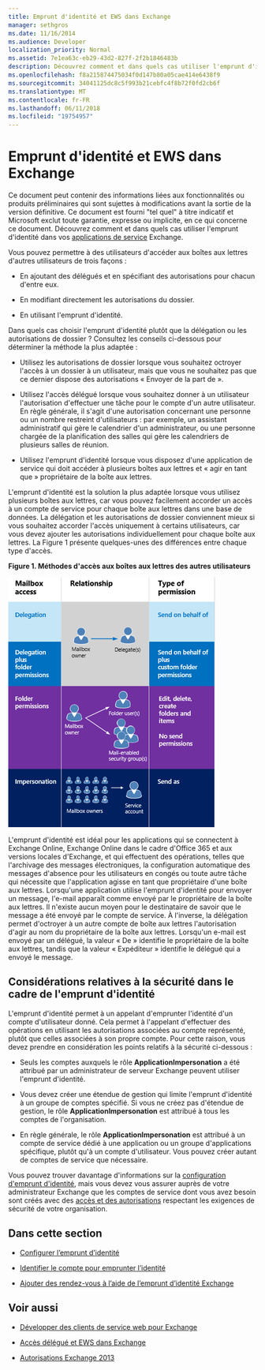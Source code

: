 ```yaml
---
title: Emprunt d'identité et EWS dans Exchange
manager: sethgros
ms.date: 11/16/2014
ms.audience: Developer
localization_priority: Normal
ms.assetid: 7e1ea63c-eb29-43d2-827f-2f2b1846483b
description: Découvrez comment et dans quels cas utiliser l'emprunt d'identité dans vos applications de service Exchange.
ms.openlocfilehash: f8a215874475034f0d147b80a05cae414e6438f9
ms.sourcegitcommit: 34041125dc8c5f993b21cebfc4f8b72f0fd2cb6f
ms.translationtype: MT
ms.contentlocale: fr-FR
ms.lasthandoff: 06/11/2018
ms.locfileid: "19754957"
---
```

# <a name="impersonation-and-ews-in-exchange"></a>Emprunt d'identité et EWS dans Exchange

Ce document peut contenir des informations liées aux fonctionnalités ou produits préliminaires qui sont sujettes à modifications avant la sortie de la version définitive. Ce document est fourni "tel quel" à titre indicatif et Microsoft exclut toute garantie, expresse ou implicite, en ce qui concerne ce document. Découvrez comment et dans quels cas utiliser l'emprunt d'identité dans vos [applications de service](ews-application-types.md) Exchange.
  
Vous pouvez permettre à des utilisateurs d'accéder aux boîtes aux lettres d'autres utilisateurs de trois façons :
  
- En ajoutant des délégués et en spécifiant des autorisations pour chacun d'entre eux.
    
- En modifiant directement les autorisations du dossier.
    
- En utilisant l'emprunt d'identité.
    
Dans quels cas choisir l'emprunt d'identité plutôt que la délégation ou les autorisations de dossier ? Consultez les conseils ci-dessous pour déterminer la méthode la plus adaptée :
  
- Utilisez les autorisations de dossier lorsque vous souhaitez octroyer l'accès à un dossier à un utilisateur, mais que vous ne souhaitez pas que ce dernier dispose des autorisations « Envoyer de la part de ». 
    
- Utilisez l'accès délégué lorsque vous souhaitez donner à un utilisateur l'autorisation d'effectuer une tâche pour le compte d'un autre utilisateur. En règle générale, il s'agit d'une autorisation concernant une personne ou un nombre restreint d'utilisateurs : par exemple, un assistant administratif qui gère le calendrier d'un administrateur, ou une personne chargée de la planification des salles qui gère les calendriers de plusieurs salles de réunion.
    
- Utilisez l'emprunt d'identité lorsque vous disposez d'une application de service qui doit accéder à plusieurs boîtes aux lettres et « agir en tant que » propriétaire de la boîte aux lettres.
    
L'emprunt d'identité est la solution la plus adaptée lorsque vous utilisez plusieurs boîtes aux lettres, car vous pouvez facilement accorder un accès à un compte de service pour chaque boîte aux lettres dans une base de données. La délégation et les autorisations de dossier conviennent mieux si vous souhaitez accorder l'accès uniquement à certains utilisateurs, car vous devez ajouter les autorisations individuellement pour chaque boîte aux lettres. La Figure 1 présente quelques-unes des différences entre chaque type d'accès.
  
**Figure 1. Méthodes d'accès aux boîtes aux lettres des autres utilisateurs**

![Diagramme montrant les types d'accès à la boîte aux lettres, la relation entre les propriétaires de boîtes aux lettres et le délégué pour chaque type, ainsi que le type d'autorisation. Autorisations « Envoyer pour le compte de » pour les autorisations de dossier et/ou délégation. Autorisations « Envoyer en tant que » pour l'emprunt d'identité.](media/Ex15_Delegate_Overview.png)
  
L'emprunt d'identité est idéal pour les applications qui se connectent à Exchange Online, Exchange Online dans le cadre d'Office 365 et aux versions locales d'Exchange, et qui effectuent des opérations, telles que l'archivage des messages électroniques, la configuration automatique des messages d'absence pour les utilisateurs en congés ou toute autre tâche qui nécessite que l'application agisse en tant que propriétaire d'une boîte aux lettres. Lorsqu'une application utilise l'emprunt d'identité pour envoyer un message, l'e-mail apparaît comme envoyé par le propriétaire de la boîte aux lettres. Il n'existe aucun moyen pour le destinataire de savoir que le message a été envoyé par le compte de service. À l'inverse, la délégation permet d'octroyer à un autre compte de boîte aux lettres l'autorisation d'agir au nom du propriétaire de la boîte aux lettres. Lorsqu'un e-mail est envoyé par un délégué, la valeur « De » identifie le propriétaire de la boîte aux lettres, tandis que la valeur « Expéditeur » identifie le délégué qui a envoyé le message. 
  
## <a name="security-considerations-for-impersonation"></a>Considérations relatives à la sécurité dans le cadre de l'emprunt d'identité

L'emprunt d'identité permet à un appelant d'emprunter l'identité d'un compte d'utilisateur donné. Cela permet à l'appelant d'effectuer des opérations en utilisant les autorisations associées au compte représenté, plutôt que celles associées à son propre compte. Pour cette raison, vous devez prendre en considération les points relatifs à la sécurité ci-dessous :
  
- Seuls les comptes auxquels le rôle **ApplicationImpersonation** a été attribué par un administrateur de serveur Exchange peuvent utiliser l'emprunt d'identité. 
    
- Vous devez créer une étendue de gestion qui limite l'emprunt d'identité à un groupe de comptes spécifié. Si vous ne créez pas d'étendue de gestion, le rôle **ApplicationImpersonation** est attribué à tous les comptes de l'organisation. 
    
- En règle générale, le rôle **ApplicationImpersonation** est attribué à un compte de service dédié à une application ou un groupe d'applications spécifique, plutôt qu'à un compte d'utilisateur. Vous pouvez créer autant de comptes de service que nécessaire. 
    
Vous pouvez trouver davantage d'informations sur la [configuration d'emprunt d'identité](how-to-configure-impersonation.md), mais vous devez vous assurer auprès de votre administrateur Exchange que les comptes de service dont vous avez besoin sont créés avec des [accès et des autorisations](http://technet.microsoft.com/en-us/library/dd351175%28v=exchg.150%29.aspx) respectant les exigences de sécurité de votre organisation. 
  
## <a name="in-this-section"></a>Dans cette section

- [Configurer l’emprunt d’identité](how-to-configure-impersonation.md)
    
- [Identifier le compte pour emprunter l’identité](how-to-identify-the-account-to-impersonate.md)
    
- [Ajouter des rendez-vous à l’aide de l’emprunt d’identité Exchange](how-to-add-appointments-by-using-exchange-impersonation.md)
    
## <a name="see-also"></a>Voir aussi


- [Développer des clients de service web pour Exchange](develop-web-service-clients-for-exchange.md)
    
- [Accès délégué et EWS dans Exchange](delegate-access-and-ews-in-exchange.md)
    
- [Autorisations Exchange 2013](http://technet.microsoft.com/en-us/library/dd351175%28v=exchg.150%29.aspx)
    

